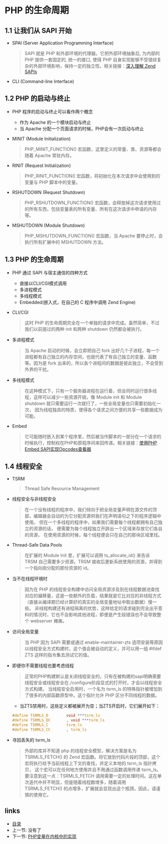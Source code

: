 PHP 的生命周期
===

1.1 让我们从 SAPI 开始
---

+ SPAI (Server Application Programming Interface)
  > SAPI 就是 PHP 和外部环境的代理器。它把外部环境抽象后, 为内部的 PHP 提供一套固定的, 统一的接口, 使得 PHP 自身实现能够不受错综复杂的外部环境影响，保持一定的独立性。相关链接：[深入理解 Zend SAPIs](http://www.laruence.com/2008/08/12/180.html)

+ CLI (Command-line Interface)

1.2 PHP 的启动与终止
---

+ PHP 程序的启动与终止可以看作两个概念
  + 作为 Apache 的一个模块启动与终止
  + 当 Apache 分配一个页面请求的时候，PHP会有一次启动与终止

+ MINIT (Module Initialization)
  > PHP_MINIT_FUNCTION() 宏函数，这里定义的常量、类、资源等都会随着 Apache 常驻内存。

+ RINIT (Request Initialization)
  > PHP_RINIT_FUNCTION() 宏函数，将初始化在本次请求中会使用到的变量与 PHP 脚本中的变量。

+ RSHUTDOWN (Request Shutdown)
  > PHP_RSHUTDOWN_FUNCTION() 宏函数，会释放掉这次请求使用过的所有东西，包括变量表的所有变量、所有在这次请求中申请的内存等。

+ MSHUTDOWN (Module Shutdown)
  > PHP_MSHUTDOWN_FUNCTION() 宏函数，当 Apache 要停止时，会执行所有扩展中的 MSHUTDOWN 方法。

1.3 PHP 的生命周期
---
+ PHP 通过 SAPI 与宿主通信的四种方式
  + 直接以CLI/CGI模式调用
  + 多进程模式
  + 多线程模式
  + Embedded(嵌入式，在自己的 C 程序中调用 Zend Engine)

+ CLI/CGI
  > 这时 PHP 的生命周期完全在一个单独的请求中完成。虽然简单，不过我们以前提过的两种 init 和两种 shutdown 仍然都会被执行。

+ 多进程模式
  > 当 Apache 启动的时候，会立即把自己 fork 出好几个子进程，每一个进程都有自己独立的内存空间，也就代表了有自己独立的变量、函数等。因为是 fork 出来的，所以各个进程间的数据是彼此独立，不会受到外界的干扰。

+ 多线程模式
  > 在这种模式下，只有一个服务器进程在运行着，但会同时运行很多线程，这样可以减少一些资源开销，像 Module init 和 Module shutdown 就只需要运行一次就行了，一些全局变量也只需要初始化一次， 因为线程独具的特质，使得各个请求之间方便的共享一些数据成为可能。

+ Embed
  > 它可能随时嵌入到某个程序里，然后被当作脚本的一部分在一个请求的时候执行，控制权在PHP和原程序间来回传递。相关链接：[使用PHP Embed SAPI实现Opcodes查看器](http://www.laruence.com/2008/09/23/539.html)

1.4 线程安全
---

+ TSRM
  > Thread Safe Resource Management

+ 线程安全与非线程安全
  > 在一个没有线程的程序中，我们倾向于把全局变量声明在源文件的顶部，编辑器会自动的为它分配资源供我们在声明语句之下的程序逻辑中使用。
  > 但在一个多线程的程序中，如果我们需要每个线程都拥有自己独立的资源的话， 便需要为每个线程独立开辟出一个区域来存放它们各自的资源， 在使用资源的时候，每个线程便会只在自己的那块区域里找。

+ Thread-Safe Data Pools
  > 在扩展的 Module Init 里，扩展可以调用 ts_allocate_id() 来告诉 TRSM 自己需要多少资源。TRSM 接收后更新系统使用的资源，并得到一个指向刚分配的那份资源的 id。

+ 当不在线程环境时
  > 因为在 PHP 的线程安全构建中访问全局资源涉及到在线程数据池查找对应的偏移量，这是一些额外的负载，结果就是它比对应的非线程方式（直接从编译期已经计算好的真实的全局变量地址中取出数据）慢一些。 非线程构建还有进程隔离的优势，这样给定的请求碰到完全出乎意料的情况时，它也不会影响其他进程，即便是产生段错误也不会导致整个 webserver 瘫痪。

+ 访问全局变量
  > 当 PHP 因为 SAPI 需要或通过 enable-maintainer-zts 选项安装等原因以线程安全方式构建时，这个值会被自动的定义，并可以用一组 #ifdef ZTS 这样的指令集去测试它的值。

+ 即便你不需要线程也要考虑线程
  > 正常的PHP构建默认是关闭线程安全的，只有在被构建的sapi明确需要线程安全或线程安全在./configure阶段显式的打开时，才会以线程安全方式构建。
  > 当线程安全启用时，一个名为 tsrm_ls 的特殊指针被增加到了很多的内部函数原型中。这个指针允许 PHP 区分不同线程的数据。

  + 当ZTS禁用时，这些定义都被展开为空；当ZTS开启时，它们展开如下：
  ```c
  #define TSRMLS_D        void ***tsrm_ls
  #define TSRMLS_DC       , void ***tsrm_ls
  #define TSRMLS_C        tsrm_ls
  #define TSRMLS_CC       , tsrm_ls
  ```

+ 寻回丢失的 tsrm_ls
  > 外部的库并不知道 php 的线程安全模型，解决方案是名为 TSRMLS_FETCH() 的 Zend 宏函数。将它放到代码片段的顶部，这个宏将执行给予当前线程上下文的查找，并定义本地的 tsrm_ls 指针拷贝， 这个宏可以在任何地方使用并且不用通过函数调用传递 tsrm_ls。
  > 要注意到这一点：TSRMLS_FETCH 调用需要一定的处理时间。这在单次迭代中并不明显，但是随着线程数增多，随着调用 TSRMLS_FETCH() 的点增多，扩展就会显现出这个瓶颈。因此，请谨慎的使用它。

links
---

+ [目录](00.目录.md)
+ 上一节: 没有了
+ 下一节: [PHP变量在内核中的实现](02.PHP变量在内核中的实现.md)
